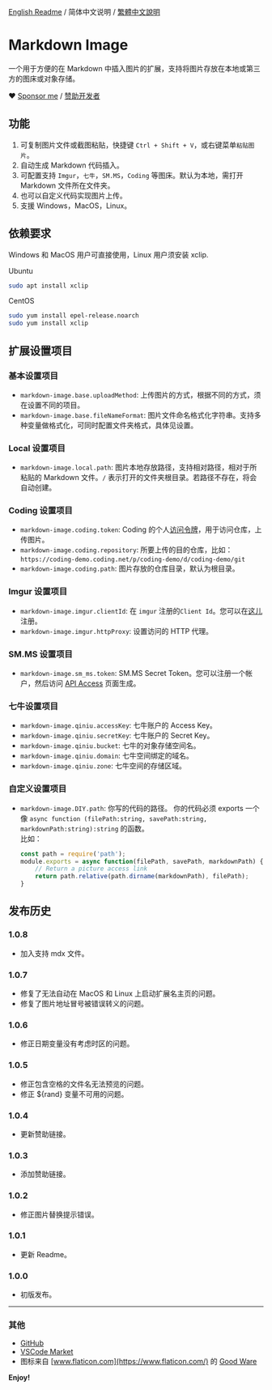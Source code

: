 [English Readme](README.md) / 简体中文说明 / [繁體中文說明](README.zh-tw.md)

# Markdown Image

一个用于方便的在 Markdown 中插入图片的扩展，支持将图片存放在本地或第三方的图床或对象存储。

❤ [Sponsor me](https://www.paypal.me/imlinhanchao) / [赞助开发者](http://sponsor.hancel.org)

## 功能

1. 可复制图片文件或截图粘贴，快捷键 `Ctrl + Shift + V`，或右键菜单`粘贴图片`。
2. 自动生成 Markdown 代码插入。
3. 可配置支持 `Imgur`，`七牛`，`SM.MS`，`Coding` 等图床。默认为本地，需打开 Markdown 文件所在文件夹。
4. 也可以自定义代码实现图片上传。
5. 支援 Windows，MacOS，Linux。

## 依赖要求

Windows 和 MacOS 用户可直接使用，Linux 用户须安装 xclip.

Ubuntu
```bash
sudo apt install xclip
```

CentOS
```bash
sudo yum install epel-release.noarch
sudo yum install xclip
```

## 扩展设置项目

### 基本设置项目

- `markdown-image.base.uploadMethod`: 上传图片的方式，根据不同的方式，须在设置不同的项目。
- `markdown-image.base.fileNameFormat`: 图片文件命名格式化字符串。支持多种变量做格式化，可同时配置文件夹格式，具体见设置。

### Local 设置项目

- `markdown-image.local.path`: 图片本地存放路径，支持相对路径，相对于所粘贴的 Markdown 文件。`/` 表示打开的文件夹根目录。若路径不存在，将会自动创建。

### Coding 设置项目

- `markdown-image.coding.token`: Coding 的个人[访问令牌](https://help.coding.net/docs/member/tokens.html)，用于访问仓库，上传图片。
- `markdown-image.coding.repository`: 所要上传的目的仓库，比如：`https://coding-demo.coding.net/p/coding-demo/d/coding-demo/git`
- `markdown-image.coding.path`: 图片存放的仓库目录，默认为根目录。

### Imgur 设置项目

- `markdown-image.imgur.clientId`: 在 `imgur` 注册的`Client Id`。您可以在[这儿](https://api.imgur.com/oauth2/addclient)注册。
- `markdown-image.imgur.httpProxy`: 设置访问的 HTTP 代理。

### SM.MS 设置项目

- `markdown-image.sm_ms.token`: SM.MS Secret Token。您可以注册一个帐户，然后访问 [API Access](https://sm.ms/home/apitoken) 页面生成。

### 七牛设置项目

- `markdown-image.qiniu.accessKey`: 七牛账户的 Access Key。
- `markdown-image.qiniu.secretKey`: 七牛账户的 Secret Key。
- `markdown-image.qiniu.bucket`: 七牛的对象存储空间名。
- `markdown-image.qiniu.domain`: 七牛空间绑定的域名。
- `markdown-image.qiniu.zone`: 七牛空间的存储区域。

### 自定义设置项目

- `markdown-image.DIY.path`: 你写的代码的路径。 你的代码必须 exports 一个像 `async function (filePath:string, savePath:string, markdownPath:string):string` 的函数。   
    比如：
    ```javascript
    const path = require('path');
    module.exports = async function(filePath, savePath, markdownPath) {
        // Return a picture access link
        return path.relative(path.dirname(markdownPath), filePath);
    }
    ```


## 发布历史

### 1.0.8
- 加入支持 mdx 文件。

### 1.0.7
- 修复了无法自动在 MacOS 和 Linux 上启动扩展名主页的问题。
- 修复了图片地址冒号被错误转义的问题。

### 1.0.6

- 修正日期变量没有考虑时区的问题。

### 1.0.5

- 修正包含空格的文件名无法预览的问题。
- 修正 ${rand} 变量不可用的问题。

### 1.0.4

- 更新赞助链接。

### 1.0.3

- 添加赞助链接。

### 1.0.2

- 修正图片替换提示错误。

### 1.0.1

- 更新 Readme。
  
### 1.0.0

- 初版发布。

-----------------------------------------------------------------------------------------------------------

### 其他

* [GitHub](https://github.com/imlinhanchao/vsc-markdown-image)
* [VSCode Market](https://marketplace.visualstudio.com/items?itemName=hancel.markdown-image)
* 图标来自 [www.flaticon.com](https://www.flaticon.com/) 的 [Good Ware](https://www.flaticon.com/authors/good-ware)

**Enjoy!**
